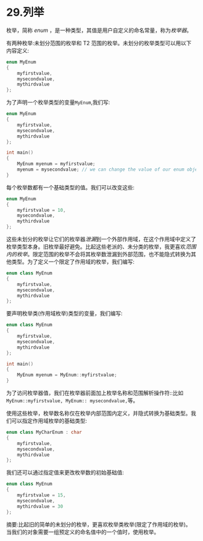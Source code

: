 # 29.列举

枚举，简称 *enum* ，是一种类型，其值是用户自定义的命名常量，称为*枚举器*。

有两种枚举:未划分范围的枚举和 T2 范围的枚举。未划分的枚举类型可以用以下内容定义:

```cpp
enum MyEnum
{
    myfirstvalue,
    mysecondvalue,
    mythirdvalue
};

```

为了声明一个枚举类型的变量`MyEnum`,我们写:

```cpp
enum MyEnum
{
    myfirstvalue,
    mysecondvalue,
    mythirdvalue
};

int main()
{
    MyEnum myenum = myfirstvalue;
    myenum = mysecondvalue; // we can change the value of our enum object
}

```

每个枚举数都有一个基础类型的值。我们可以改变这些:

```cpp
enum MyEnum
{
    myfirstvalue = 10,
    mysecondvalue,
    mythirdvalue
};

```

这些未划分的枚举让它们的枚举器*泄漏*到一个外部作用域，在这个作用域中定义了枚举类型本身。旧枚举最好避免。比起这些老派的、未分类的枚举，我更喜欢*范围内的枚举*。限定范围的枚举不会将其枚举数泄漏到外部范围，也不能隐式转换为其他类型。为了定义一个限定了作用域的枚举，我们编写:

```cpp
enum class MyEnum
{
    myfirstvalue,
    mysecondvalue,
    mythirdvalue
};

```

要声明枚举类(作用域枚举)类型的变量，我们编写:

```cpp
enum class MyEnum
{
    myfirstvalue,
    mysecondvalue,
    mythirdvalue
};

int main()
{
    MyEnum myenum = MyEnum::myfirstvalue;
}

```

为了访问枚举器值，我们在枚举器前面加上枚举名称和范围解析操作符::比如`MyEnum::myfirstvalue, MyEnum:: mysecondvalue,`等。

使用这些枚举，枚举数名称仅在枚举内部范围内定义，并隐式转换为基础类型。我们可以指定作用域枚举的基础类型:

```cpp
enum class MyCharEnum : char
{
    myfirstvalue,
    mysecondvalue,
    mythirdvalue
};

```

我们还可以通过指定值来更改枚举数的初始基础值:

```cpp
enum class MyEnum
{
    myfirstvalue = 15,
    mysecondvalue,
    mythirdvalue = 30
};

```

摘要:比起旧的简单的未划分的枚举，更喜欢枚举类枚举(限定了作用域的枚举)。当我们的对象需要一组预定义的命名值中的一个值时，使用枚举。